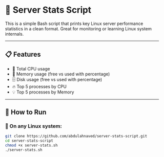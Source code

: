 # 🧠 Server Stats Script

This is a simple Bash script that prints key Linux server performance statistics in a clean format. Great for monitoring or learning Linux system internals.

---

## 📋 Features

- 🧠 Total CPU usage
- 💾 Memory usage (free vs used with percentage)
- 🗄️ Disk usage (free vs used with percentage)
- 🔥 Top 5 processes by CPU
- 💡 Top 5 processes by Memory

---

## 🚀 How to Run

### 🐧 On any Linux system:

```bash
git clone https://github.com/abdulahnaved/server-stats-script.git
cd server-stats-script
chmod +x server-stats.sh
./server-stats.sh

